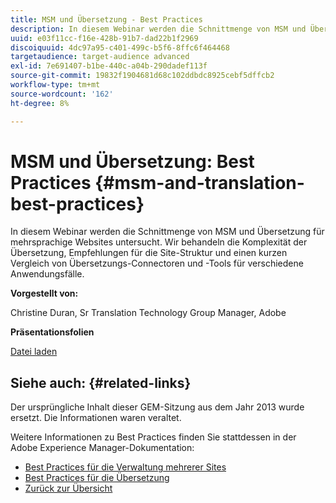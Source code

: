 ```yaml
---
title: MSM und Übersetzung - Best Practices
description: In diesem Webinar werden die Schnittmenge von MSM und Übersetzung für mehrsprachige Websites untersucht. Wir behandeln die Komplexität der Übersetzung, Empfehlungen für die Site-Struktur und einen kurzen Vergleich von Übersetzungs-Connectoren und -Tools für verschiedene Anwendungsfälle.
uuid: e03f11cc-f16e-428b-91b7-dad22b1f2969
discoiquuid: 4dc97a95-c401-499c-b5f6-8ffc6f464468
targetaudience: target-audience advanced
exl-id: 7e691407-b1be-440c-a04b-290dadef113f
source-git-commit: 19832f1904681d68c102ddbdc8925cebf5dffcb2
workflow-type: tm+mt
source-wordcount: '162'
ht-degree: 8%

---
```


# MSM und Übersetzung: Best Practices {#msm-and-translation-best-practices}

In diesem Webinar werden die Schnittmenge von MSM und Übersetzung für mehrsprachige Websites untersucht. Wir behandeln die Komplexität der Übersetzung, Empfehlungen für die Site-Struktur und einen kurzen Vergleich von Übersetzungs-Connectoren und -Tools für verschiedene Anwendungsfälle.

**Vorgestellt von:**

Christine Duran, Sr Translation Technology Group Manager, Adobe

**Präsentationsfolien**

[Datei laden](assets/20130731-adobe-msm-and-translation-best-practices.pdf)

## Siehe auch: {#related-links}

Der ursprüngliche Inhalt dieser GEM-Sitzung aus dem Jahr 2013 wurde ersetzt. Die Informationen waren veraltet.

Weitere Informationen zu Best Practices finden Sie stattdessen in der Adobe Experience Manager-Dokumentation:

* [Best Practices für die Verwaltung mehrerer Sites](https://docs.adobe.com/docs/en/aem/6-1/administer/sites/msm/msm-bp.html)
* [Best Practices für die Übersetzung](https://docs.adobe.com/docs/en/aem/6-1/administer/sites/translation/tc-bp.html)
* [Zurück zur Übersicht](https://helpx.adobe.com/de/experience-manager/kt/eseminars/gems/aem-index.html)
